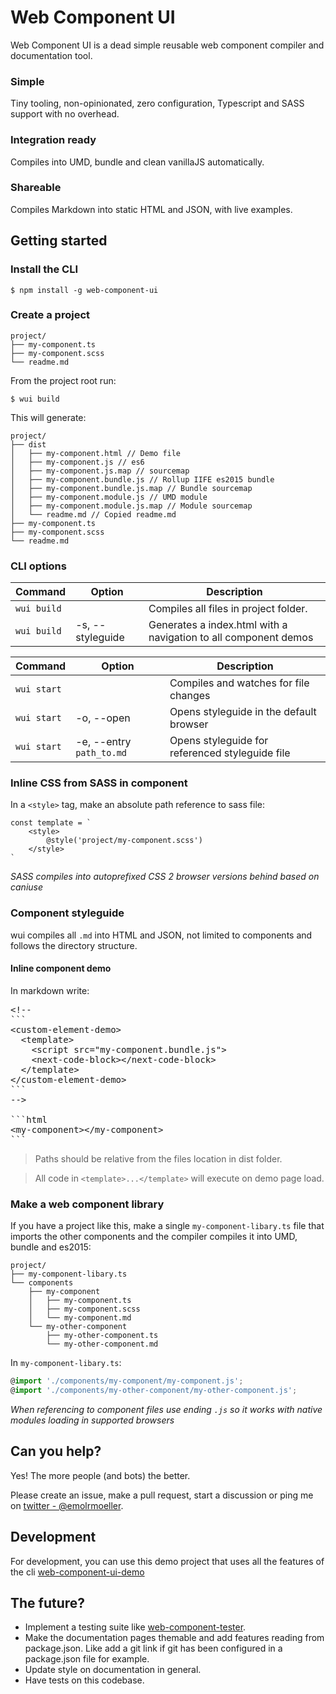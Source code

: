 # Web Component UI
Web Component UI is a dead simple reusable web component compiler and documentation tool.

### Simple
Tiny tooling, non-opinionated, zero configuration, Typescript and SASS support with no overhead.

### Integration ready
Compiles into UMD, bundle and clean vanillaJS automatically.

### Shareable
Compiles Markdown into static HTML and JSON, with live examples.


## Getting started

### Install the CLI

```
$ npm install -g web-component-ui
```

### Create a project

```
project/
├── my-component.ts
├── my-component.scss
└── readme.md

```

From the project root run:

```
$ wui build
```

This will generate:

```
project/
├── dist
│   ├── my-component.html // Demo file
│   ├── my-component.js // es6
│   ├── my-component.js.map // sourcemap
│   ├── my-component.bundle.js // Rollup IIFE es2015 bundle
│   ├── my-component.bundle.js.map // Bundle sourcemap
│   ├── my-component.module.js // UMD module
│   ├── my-component.module.js.map // Module sourcemap
│   └── readme.md // Copied readme.md
├── my-component.ts
├── my-component.scss
└── readme.md
```

### CLI options

| Command      | Option            | Description                                                            |
|--------------|-------------------|------------------------------------------------------------------------|
| `wui build`  |                   | Compiles all files in project folder.                                  |
| `wui build`  | -s, --styleguide  | Generates a index.html with a navigation to all component demos        |

| Command      | Option            | Description                                                            |
|--------------|-------------------|------------------------------------------------------------------------|
| `wui start`  |                   | Compiles and watches for file changes                                  |
| `wui start`  | -o, --open        | Opens styleguide in the default browser                                |
| `wui start`  | -e, --entry `path_to.md` | Opens styleguide for referenced styleguide file                 |


### Inline CSS from SASS in component

In a `<style>` tag, make an absolute path reference to sass file:

```
const template = `
    <style>
        @style('project/my-component.scss')
    </style>
`
```

_SASS compiles into autoprefixed CSS 2 browser versions behind based on caniuse_

### Component styleguide
wui compiles all `.md` into HTML and JSON, not limited to components and follows the directory structure.

#### Inline component demo
In markdown write:

<pre>&lt;!--
```
&lt;custom-element-demo&gt;
  &lt;template&gt;
    <span>&lt;script src="my-component.bundle.js"&gt;</span>
    <span>&lt;next-code-block&gt;&lt;/next-code-block&gt;</span>
  &lt;/template&gt;
&lt;/custom-element-demo&gt;
```
--&gt;
<span>
```html
&lt;my-component&gt;&lt;/my-component&gt;
```
</span></pre>

> Paths should be relative from the files location in dist folder.

> All code in `<template>...</template>` will execute on demo page load.

### Make a web component library
If you have a project like this, make a single `my-component-libary.ts` file that imports the other components and the compiler compiles it into UMD, bundle and es2015:

```
project/
├── my-component-libary.ts
└── components
    ├── my-component
    │   ├── my-component.ts
    │   ├── my-component.scss
    │   └── my-component.md
    └── my-other-component
        ├── my-other-component.ts
        └── my-other-component.md
```

In `my-component-libary.ts`:

```typescript
@import './components/my-component/my-component.js';
@import './components/my-other-component/my-other-component.js';
```

_When referencing to component files use ending `.js` so it works with native modules loading in supported browsers_

## Can you help?

Yes! The more people (and bots) the better.

Please create an issue, make a pull request, start a discussion or ping me on [twitter - @emolrmoeller](https://twitter.com/emilrmoeller).

## Development

For development, you can use this demo project that uses all the features of the cli [web-component-ui-demo](https://github.com/emolr/web-component-ui-demo)

## The future? 

* Implement a testing suite like [web-component-tester](https://github.com/Polymer/web-component-tester).
* Make the documentation pages themable and add features reading from package.json. Like add a git link if git has been configured in a package.json file for example.
* Update style on documentation in general.
* Have tests on this codebase.